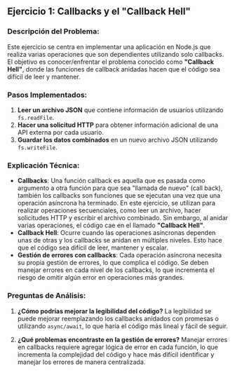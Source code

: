## Ejercicio 1: Callbacks y el "Callback Hell"

### Descripción del Problema:
Este ejercicio se centra en implementar una aplicación en Node.js que realiza varias operaciones que son dependientes utilizando solo callbacks. El objetivo es conocer/enfrentar el problema conocido como **"Callback Hell"**, donde las funciones de callback anidadas hacen que el código sea difícil de leer y mantener.

### Pasos Implementados:
1. **Leer un archivo JSON** que contiene información de usuarios utilizando `fs.readFile`.
2. **Hacer una solicitud HTTP** para obtener información adicional de una API externa por cada usuario.
3. **Guardar los datos combinados** en un nuevo archivo JSON utilizando `fs.writeFile`.

### Explicación Técnica:
- **Callbacks**: Una función callback es aquella que es pasada como argumento a otra función para que sea "llamada de nuevo" (call back), también los callbacks son funciones que se ejecutan una vez que una operación asíncrona ha terminado. En este ejercicio, se utilizan para realizar operaciones secuenciales, como leer un archivo, hacer solicitudes HTTP y escribir el archivo combinado. Sin embargo, al anidar varias operaciones, el código cae en el llamado **"Callback Hell"**.
- **Callback Hell**: Ocurre cuando las operaciones asíncronas dependen unas de otras y los callbacks se anidan en múltiples niveles. Esto hace que el código sea difícil de leer, mantener y escalar.
- **Gestión de errores con callbacks**: Cada operación asíncrona necesita su propia gestión de errores, lo que complica el código. Se deben manejar errores en cada nivel de los callbacks, lo que incrementa el riesgo de omitir algún error en operaciones más grandes.

### Preguntas de Análisis:
1. **¿Cómo podrías mejorar la legibilidad del código?**
   La legibilidad se puede mejorar reemplazando los callbacks anidados con promesas o utilizando `async/await`, lo que haría el código más lineal y fácil de seguir.

2. **¿Qué problemas encontraste en la gestión de errores?**
   Manejar errores en callbacks requiere agregar lógica de error en cada función, lo que incrementa la complejidad del código y hace más difícil identificar y manejar los errores de manera centralizada.
